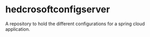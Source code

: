 # hedcrosoftconfigserver
A repository to hold the different configurations for a spring cloud application.
